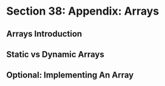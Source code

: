 # Section 38: Appendix: Arrays  

## Arrays Introduction 

## Static vs Dynamic Arrays 

## Optional: Implementing An Array 